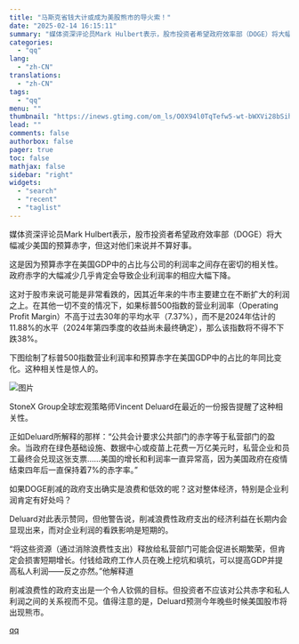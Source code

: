 ```yaml
---
title: "马斯克省钱大计或成为美股熊市的导火索！"
date: "2025-02-14 16:15:11"
summary: "媒体资深评论员Mark Hulbert表示，股市投资者希望政府效率部（DOGE）将大幅减少美国的预算..."
categories:
  - "qq"
lang:
  - "zh-CN"
translations:
  - "zh-CN"
tags:
  - "qq"
menu: ""
thumbnail: "https://inews.gtimg.com/om_ls/O0X94l0TqTefw5-wt-bWXVi28bSih29fBG9XpzihKfdJ8AA_640360/0"
lead: ""
comments: false
authorbox: false
pager: true
toc: false
mathjax: false
sidebar: "right"
widgets:
  - "search"
  - "recent"
  - "taglist"
---
```


媒体资深评论员Mark Hulbert表示，股市投资者希望政府效率部（DOGE）将大幅减少美国的预算赤字，但这对他们来说并不算好事。

这是因为预算赤字在美国GDP中的占比与公司的利润率之间存在密切的相关性。政府赤字的大幅减少几乎肯定会导致企业利润率的相应大幅下降。

这对于股市来说可能是非常看跌的，因其近年来的牛市主要建立在不断扩大的利润之上。在其他一切不变的情况下，如果标普500指数的营业利润率（Operating Profit Margin）不高于过去30年的平均水平（7.37%），而不是2024年估计的11.88%的水平（2024年第四季度的收益尚未最终确定），那么该指数将不得不下跌38%。

下图绘制了标普500指数营业利润率和预算赤字在美国GDP中的占比的年同比变化。这种相关性是惊人的。

![图片](https://inews.gtimg.com/om_bt/O2Dw_0NJ_Sc-YsmVEZUEOJm3kBeP4o7MWNjccgDGP6rPYAA/641)

StoneX Group全球宏观策略师Vincent Deluard在最近的一份报告提醒了这种相关性。

正如Deluard所解释的那样：“公共会计要求公共部门的赤字等于私营部门的盈余。当政府在绿色基础设施、数据中心或疫苗上花费一万亿美元时，私营企业和员工最终会兑现这张支票……美国的增长和利润率一直异常高，因为美国政府在疫情结束四年后一直保持着7%的赤字率。”

如果DOGE削减的政府支出确实是浪费和低效的呢？这对整体经济，特别是企业利润肯定有好处吗？

Deluard对此表示赞同，但他警告说，削减浪费性政府支出的经济利益在长期内会显现出来，而对企业利润的看跌影响是短期的。

“将这些资源（通过消除浪费性支出）释放给私营部门可能会促进长期繁荣，但肯定会损害短期增长。付钱给政府工作人员在晚上挖坑和填坑，可以提高GDP并提高私人利润——反之亦然。”他解释道

削减浪费性的政府支出是一个令人钦佩的目标。但投资者不应该对公共赤字和私人利润之间的关系视而不见。值得注意的是，Deluard预测今年晚些时候美国股市将出现熊市。

[qq](https://new.qq.com/rain/a/20250214A05XH900)
